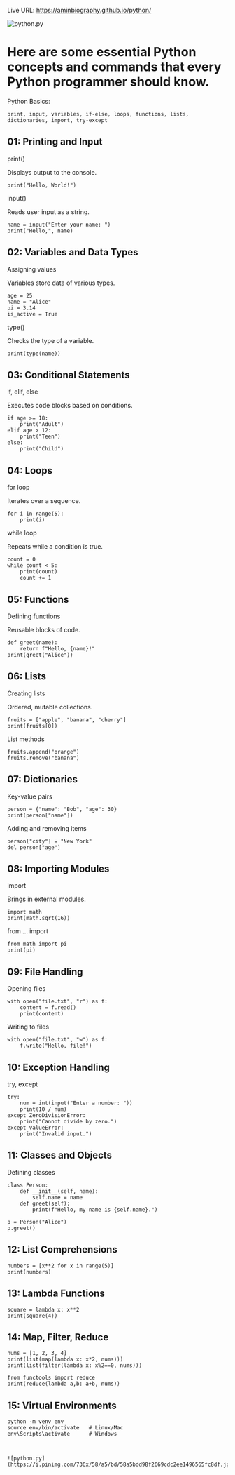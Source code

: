 Live URL: https://aminbiography.github.io/python/

![python.py](https://i.pinimg.com/736x/58/a5/bd/58a5bdd98f2669cdc2ee1496565fc8df.jpg)

  
<h1>Here are some essential Python concepts and commands that every Python programmer should know.</h1>

<p>Python Basics:</p>

```
print, input, variables, if-else, loops, functions, lists, dictionaries, import, try-except
```

<h2>01: Printing and Input</h2>

<p>print()</p>
<p>Displays output to the console.</p>

```
print("Hello, World!")
```

<p>input()</p>
<p>Reads user input as a string.</p>

```
name = input("Enter your name: ")
print("Hello,", name)
```

<h2>02: Variables and Data Types</h2>

<p>Assigning values</p>
<p>Variables store data of various types.</p>

```
age = 25
name = "Alice"
pi = 3.14
is_active = True
```

<p>type()</p>
<p>Checks the type of a variable.</p>

```
print(type(name))
```

<h2>03: Conditional Statements</h2>

<p>if, elif, else</p>
<p>Executes code blocks based on conditions.</p>

```
if age >= 18:
    print("Adult")
elif age > 12:
    print("Teen")
else:
    print("Child")
```

<h2>04: Loops</h2>

<p>for loop</p>
<p>Iterates over a sequence.</p>

```
for i in range(5):
    print(i)
```

<p>while loop</p>
<p>Repeats while a condition is true.</p>

```
count = 0
while count < 5:
    print(count)
    count += 1
```

<h2>05: Functions</h2>

<p>Defining functions</p>
<p>Reusable blocks of code.</p>

```
def greet(name):
    return f"Hello, {name}!"
print(greet("Alice"))
```

<h2>06: Lists</h2>

<p>Creating lists</p>
<p>Ordered, mutable collections.</p>

```
fruits = ["apple", "banana", "cherry"]
print(fruits[0])
```

<p>List methods</p>

```
fruits.append("orange")
fruits.remove("banana")
```

<h2>07: Dictionaries</h2>

<p>Key-value pairs</p>

```
person = {"name": "Bob", "age": 30}
print(person["name"])
```

<p>Adding and removing items</p>

```
person["city"] = "New York"
del person["age"]
```

<h2>08: Importing Modules</h2>

<p>import</p>
<p>Brings in external modules.</p>

```
import math
print(math.sqrt(16))
```

<p>from ... import</p>

```
from math import pi
print(pi)
```

<h2>09: File Handling</h2>

<p>Opening files</p>

```
with open("file.txt", "r") as f:
    content = f.read()
    print(content)
```

<p>Writing to files</p>

```
with open("file.txt", "w") as f:
    f.write("Hello, file!")
```

<h2>10: Exception Handling</h2>

<p>try, except</p>

```
try:
    num = int(input("Enter a number: "))
    print(10 / num)
except ZeroDivisionError:
    print("Cannot divide by zero.")
except ValueError:
    print("Invalid input.")
```

<h2>11: Classes and Objects</h2>

<p>Defining classes</p>

```
class Person:
    def __init__(self, name):
        self.name = name
    def greet(self):
        print(f"Hello, my name is {self.name}.")

p = Person("Alice")
p.greet()
```

<h2>12: List Comprehensions</h2>

```
numbers = [x**2 for x in range(5)]
print(numbers)
```

<h2>13: Lambda Functions</h2>

```
square = lambda x: x**2
print(square(4))
```

<h2>14: Map, Filter, Reduce</h2>

```
nums = [1, 2, 3, 4]
print(list(map(lambda x: x*2, nums)))
print(list(filter(lambda x: x%2==0, nums)))

from functools import reduce
print(reduce(lambda a,b: a+b, nums))
```

<h2>15: Virtual Environments</h2>

```
python -m venv env
source env/bin/activate   # Linux/Mac
env\Scripts\activate      # Windows
```
```


![python.py](https://i.pinimg.com/736x/58/a5/bd/58a5bdd98f2669cdc2ee1496565fc8df.jpg)


